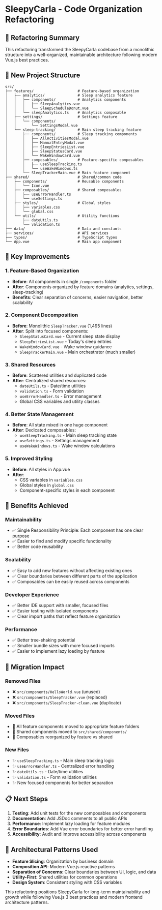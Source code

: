 # SleepyCarla - Code Organization Refactoring

## 🎯 **Refactoring Summary**

This refactoring transformed the SleepyCarla codebase from a monolithic structure into a well-organized, maintainable architecture following modern Vue.js best practices.

## 📂 **New Project Structure**

```
src/
├── features/                    # Feature-based organization
│   ├── analytics/               # Sleep analytics feature
│   │   ├── components/          # Analytics components
│   │   │   ├── SleepAnalytics.vue
│   │   │   └── SleepScheduleDonut.vue
│   │   └── sleepAnalytics.ts    # Analytics composable
│   ├── settings/                # Settings feature
│   │   └── components/
│   │       └── SettingsModal.vue
│   └── sleep-tracking/          # Main sleep tracking feature
│       ├── components/          # Sleep tracking components
│       │   ├── AllActivitiesModal.vue
│       │   ├── ManualEntryModal.vue
│       │   ├── SleepEntriesList.vue
│       │   ├── SleepStatusCard.vue
│       │   └── WakeWindowCard.vue
│       ├── composables/         # Feature-specific composables
│       │   ├── useSleepTracking.ts
│       │   └── useWakeWindows.ts
│       └── SleepTrackerMain.vue # Main feature component
├── shared/                      # Shared/common code
│   ├── components/              # Reusable components
│   │   └── Icon.vue
│   ├── composables/             # Shared composables
│   │   ├── useErrorHandler.ts
│   │   └── useSettings.ts
│   ├── styles/                  # Global styles
│   │   ├── variables.css
│   │   └── global.css
│   └── utils/                   # Utility functions
│       ├── dateUtils.ts
│       └── validation.ts
├── data/                        # Data and constants
├── services/                    # API services
├── types/                       # TypeScript types
└── App.vue                      # Main app component
```

## 🔧 **Key Improvements**

### 1. **Feature-Based Organization**

- **Before**: All components in single `/components` folder
- **After**: Components organized by feature domains (analytics, settings, sleep-tracking)
- **Benefits**: Clear separation of concerns, easier navigation, better scalability

### 2. **Component Decomposition**

- **Before**: Monolithic `SleepTracker.vue` (1,495 lines)
- **After**: Split into focused components:
  - `SleepStatusCard.vue` - Current sleep state display
  - `SleepEntriesList.vue` - Today's sleep entries
  - `WakeWindowCard.vue` - Wake window guidance
  - `SleepTrackerMain.vue` - Main orchestrator (much smaller)

### 3. **Shared Resources**

- **Before**: Scattered utilities and duplicated code
- **After**: Centralized shared resources:
  - `dateUtils.ts` - Date/time utilities
  - `validation.ts` - Form validation
  - `useErrorHandler.ts` - Error management
  - Global CSS variables and utility classes

### 4. **Better State Management**

- **Before**: All state mixed in one huge component
- **After**: Dedicated composables:
  - `useSleepTracking.ts` - Main sleep tracking state
  - `useSettings.ts` - Settings management
  - `useWakeWindows.ts` - Wake window calculations

### 5. **Improved Styling**

- **Before**: All styles in App.vue
- **After**:
  - CSS variables in `variables.css`
  - Global styles in `global.css`
  - Component-specific styles in each component

## 🚀 **Benefits Achieved**

### **Maintainability**

- ✅ Single Responsibility Principle: Each component has one clear purpose
- ✅ Easier to find and modify specific functionality
- ✅ Better code reusability

### **Scalability**

- ✅ Easy to add new features without affecting existing ones
- ✅ Clear boundaries between different parts of the application
- ✅ Composables can be easily reused across components

### **Developer Experience**

- ✅ Better IDE support with smaller, focused files
- ✅ Easier testing with isolated components
- ✅ Clear import paths that reflect feature organization

### **Performance**

- ✅ Better tree-shaking potential
- ✅ Smaller bundle sizes with more focused imports
- ✅ Easier to implement lazy loading by feature

## 🔄 **Migration Impact**

### **Removed Files**

- ❌ `src/components/HelloWorld.vue` (unused)
- ❌ `src/components/SleepTracker.vue` (replaced)
- ❌ `src/components/SleepTracker-clean.vue` (duplicate)

### **Moved Files**

- 📁 All feature components moved to appropriate feature folders
- 📁 Shared components moved to `src/shared/components/`
- 📁 Composables reorganized by feature vs shared

### **New Files**

- ✨ `useSleepTracking.ts` - Main sleep tracking logic
- ✨ `useErrorHandler.ts` - Centralized error handling
- ✨ `dateUtils.ts` - Date/time utilities
- ✨ `validation.ts` - Form validation utilities
- ✨ New focused components for better separation

## 📋 **Next Steps**

1. **Testing**: Add unit tests for the new composables and components
2. **Documentation**: Add JSDoc comments to all public APIs
3. **Performance**: Implement lazy loading for feature modules
4. **Error Boundaries**: Add Vue error boundaries for better error handling
5. **Accessibility**: Audit and improve accessibility across components

## 🎨 **Architectural Patterns Used**

- **Feature Slicing**: Organization by business domain
- **Composition API**: Modern Vue.js reactive patterns
- **Separation of Concerns**: Clear boundaries between UI, logic, and data
- **Utility-First**: Shared utilities for common operations
- **Design System**: Consistent styling with CSS variables

This refactoring positions SleepyCarla for long-term maintainability and growth while following Vue.js 3 best practices and modern frontend architecture patterns.
